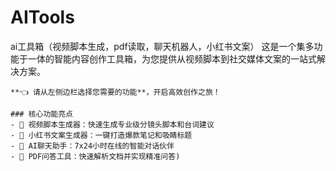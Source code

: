 # AITools
ai工具箱（视频脚本生成，pdf读取，聊天机器人，小红书文案）
这是一个集多功能于一体的智能内容创作工具箱，为您提供从视频脚本到社交媒体文案的一站式解决方案。

    **👈 请从左侧边栏选择您需要的功能**，开启高效创作之旅！

    ### 核心功能亮点
    - 🎥 视频脚本生成器：快速生成专业级分镜头脚本和台词建议
    - 📕 小红书文案生成器：一键打造爆款笔记和吸睛标题
    - 💬 AI聊天助手：7x24小时在线的智能对话伙伴
    - 📄 PDF问答工具：快速解析文档并实现精准问答)
